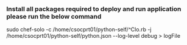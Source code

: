 ### Install all packages required to deploy and run application please run the below command ####
sudo chef-solo -c /home/csocprt01/python-self/^Clo.rb -j /home/csocprt01/python-self/python.json --log-level debug > logFile
